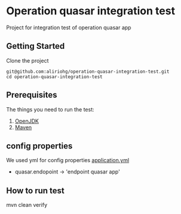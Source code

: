 # Operation quasar integration test

Project for integration test of operation quasar app

## Getting Started

Clone the project

```
git@github.com:aliriohg/operation-quasar-integration-test.git
cd operation-quasar-integration-test
```

## Prerequisites

The things you need to run the test:
1. [OpenJDK]
2. [Maven]

[OpenJDK]: <https://openjdk.java.net/>
[Maven]: <http://maven.apache.org/>

## config properties

We used yml for config properties [application.yml](src/test/resources/application.yml)

* quasar.endopoint -> 'endpoint quasar app'


## How to run test

mvn clean verify


      
      
      